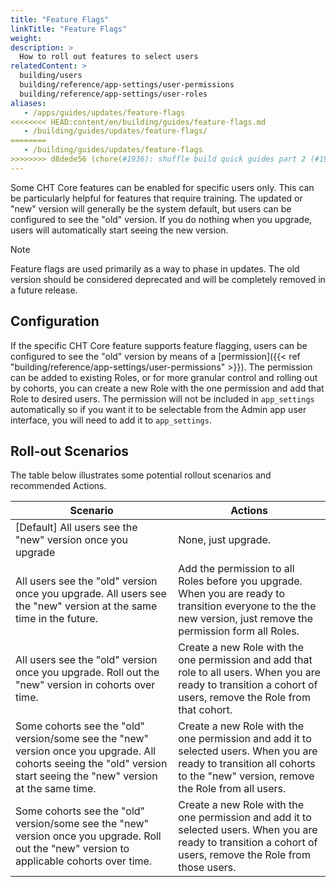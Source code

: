 ```yaml
---
title: "Feature Flags"
linkTitle: "Feature Flags"
weight: 
description: >
  How to roll out features to select users
relatedContent: >
  building/users
  building/reference/app-settings/user-permissions
  building/reference/app-settings/user-roles
aliases:
   - /apps/guides/updates/feature-flags
<<<<<<<< HEAD:content/en/building/guides/feature-flags.md
   - /building/guides/updates/feature-flags/
========
   - /building/guides/updates/feature-flags
>>>>>>>> d8dede56 (chore(#1936): shuffle build quick guides part 2 (#1957)):content/en/community/contributing/code/core/feature-flags.md
---
```


Some CHT Core features can be enabled for specific users only. This can be particularly helpful for features that require training. The updated or "new" version will generally be the system default, but users can be configured to see the "old" version. If you do nothing when you upgrade, users will automatically start seeing the new version.

> [!NOTE] 
> Feature flags are used primarily as a way to phase in updates. The old version should be considered deprecated and will be completely removed in a future release.

## Configuration

If the specific CHT Core feature supports feature flagging, users can be configured to see the "old" version by means of a [permission]({{< ref "building/reference/app-settings/user-permissions" >}}). The permission can be added to existing Roles, or for more granular control and rolling out by cohorts, you can create a new Role with the one permission and add that Role to desired users. The permission will not be included in `app_settings` automatically so if you want it to be selectable from the Admin app user interface, you will need to add it to `app_settings`.


## Roll-out Scenarios

The table below illustrates some potential rollout scenarios and recommended Actions.

Scenario | Actions
-- | -- 
[Default] All users see the "new" version once you upgrade | None, just upgrade.
All users see the "old" version once you upgrade. All users see the "new" version at the same time in the future. | Add the permission to all Roles before you upgrade. When you are ready to transition everyone to the the new version, just remove the permission form all Roles.
All users see the "old" version once you upgrade. Roll out the "new" version in cohorts over time. | Create a new Role with the one permission and add that role to all users. When you are ready to transition a cohort of users, remove the Role from that cohort.
Some cohorts see the "old" version/some see the "new" version once you upgrade.  All cohorts seeing the "old" version start seeing the "new" version at the same time. | Create a new Role with the one permission and add it to selected users. When you are ready to transition all cohorts to the "new" version, remove the Role from all users.
Some cohorts see the "old" version/some see the "new" version once you upgrade. Roll out the "new" version to applicable cohorts over time. | Create a new Role with the one permission and add it to selected users. When you are ready to transition a cohort of users, remove the Role from those users.

